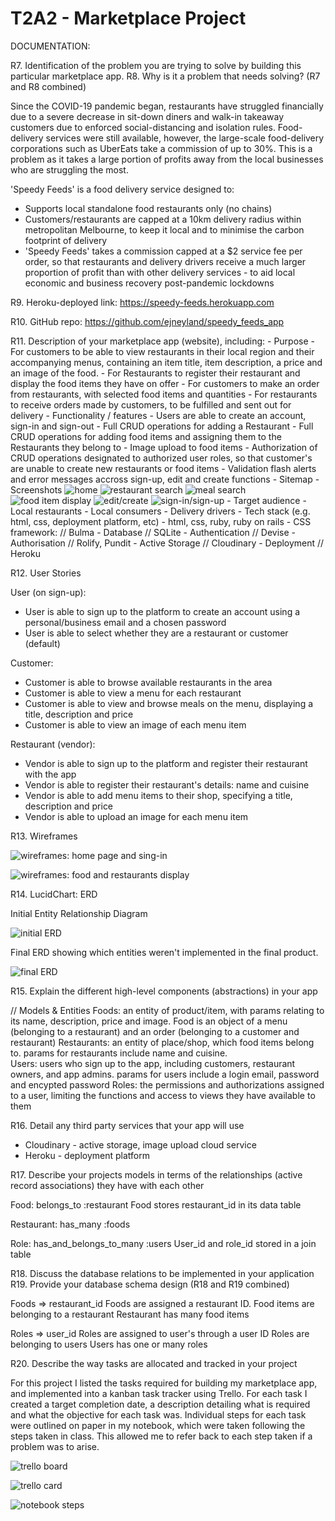 # T2A2 - Marketplace Project

DOCUMENTATION:

R7. Identification of the problem you are trying to solve by building this particular marketplace app.
R8. Why is it a problem that needs solving?
(R7 and R8 combined)

Since the COVID-19 pandemic began, restaurants have struggled financially due to a severe decrease in sit-down diners and walk-in takeaway customers due to enforced social-distancing and isolation rules. Food-delivery services were still available, however, the large-scale food-delivery corporations such as UberEats take a commission of up to 30%. This is a problem as it takes a large portion of profits away from the local businesses who are struggling the most.

'Speedy Feeds' is a food delivery service designed to:
- Supports local standalone food restaurants only (no chains)
- Customers/restaurants are capped at a 10km delivery radius within metropolitan Melbourne, to keep it local and to minimise the carbon footprint of delivery
- 'Speedy Feeds' takes a commission capped at a $2 service fee per order, so that restaurants and delivery drivers receive a much larger proportion of profit than with other delivery services - to aid local economic and business recovery post-pandemic lockdowns

R9. Heroku-deployed link:  https://speedy-feeds.herokuapp.com

R10. GitHub repo:   https://github.com/ejneyland/speedy_feeds_app

R11. Description of your marketplace app (website), including:
    - Purpose
      - For customers to be able to view restaurants in their local region and their accompanying menus, containing an item title, item description, a price and an image of the food.
      - For Restaurants to register their restaurant and display the food items they have on offer
      - For customers to make an order from restaurants, with selected food items and quantities 
      - For restaurants to receive orders made by customers, to be fulfilled and sent out for delivery 
    - Functionality / features
      - Users are able to create an account, sign-in and sign-out
      - Full CRUD operations for adding a Restaurant
      - Full CRUD operations for adding food items and assigning them to the Restaurants they belong to
      - Image upload to food items
      - Authorization of CRUD operations designated to authorized user roles, so that customer's are unable to create new restaurants or food items
      - Validation flash alerts and error messages accross sign-up, edit and create functions
    - Sitemap
    - Screenshots
    ![home](img/home.png)
    ![restaurant search](img/restaurants.png)
    ![meal search](img/meals.png)
    ![food item display](img/food_show.png)
    ![edit/create](img/edit.png)
    ![sign-in/sign-up](img/signin.png)
    - Target audience
      - Local restaurants
      - Local consumers
      - Delivery drivers
    - Tech stack (e.g. html, css, deployment platform, etc)
      - html, css, ruby, ruby on rails
      - CSS framework: // Bulma 
      - Database // SQLite
      - Authentication // Devise
      - Authorisation // Rolify, Pundit
      - Active Storage // Cloudinary
      - Deployment // Heroku    

R12. User Stories

User (on sign-up):
- User is able to sign up to the platform to create an account using a personal/business email and a chosen password
- User is able to select whether they are a restaurant or customer (default)

Customer:
- Customer is able to browse available restaurants in the area
- Customer is able to view a menu for each restaurant
- Customer is able to view and browse meals on the menu, displaying a title, description and price
- Customer is able to view an image of each menu item

Restaurant (vendor): 
- Vendor is able to sign up to the platform and register their restaurant with the app
- Vendor is able to register their restaurant's details: name and cuisine
- Vendor is able to add menu items to their shop, specifying a title, description and price
- Vendor is able to upload an image for each menu item

R13. Wireframes

![wireframes: home page and sing-in](img/welcome_signin.png)

![wireframes: food and restaurants display](img/food_restaurant.png)

R14. LucidChart: ERD

Initial Entity Relationship Diagram

![initial ERD](img/erd.png)

Final ERD showing which entities weren't implemented in the final product.

![final ERD](img/erd_final.png)

R15. Explain the different high-level components (abstractions) in your app

// Models & Entities
Foods: an entity of product/item, with params relating to its name, description, price and image. Food is an object of a menu (belonging to a restaurant) and an order (belonging to a customer and restaurant)
Restaurants: an entity of place/shop, which food items belong to. params for restaurants include name and cuisine.  
Users: users who sign up to the app, including customers, restaurant owners, and app admins. params for users include a login email, password and encypted password
Roles: the permissions and authorizations assigned to a user, limiting the functions and access to views they have available to them

R16. Detail any third party services that your app will use

- Cloudinary - active storage, image upload cloud service
- Heroku - deployment platform 

R17. Describe your projects models in terms of the relationships (active record associations) they have with each other

Food: belongs_to :restaurant
Food stores restaurant_id in its data table

Restaurant: has_many :foods

Role: has_and_belongs_to_many :users
User_id and role_id stored in a join table

R18. Discuss the database relations to be implemented in your application
R19. Provide your database schema design
(R18 and R19 combined)

Foods => restaurant_id
Foods are assigned a restaurant ID.
Food items are belonging to a restaurant
Restaurant has many food items

Roles => user_id
Roles are assigned to user's through a user ID
Roles are belonging to users
Users has one or many roles

R20. Describe the way tasks are allocated and tracked in your project

For this project I listed the tasks required for building my marketplace app, and implemented into a kanban task tracker using Trello. For each task I created a target completion date, a description detailing what is required and what the objective for each task was. Individual steps for each task were outlined on paper in my notebook, which were taken following the steps taken in class. This allowed me to refer back to each step taken if a problem was to arise.

![trello board](img/marketplace_trello.png)

![trello card](img/trello_card.png)

![notebook steps](img/env_notes.png)

